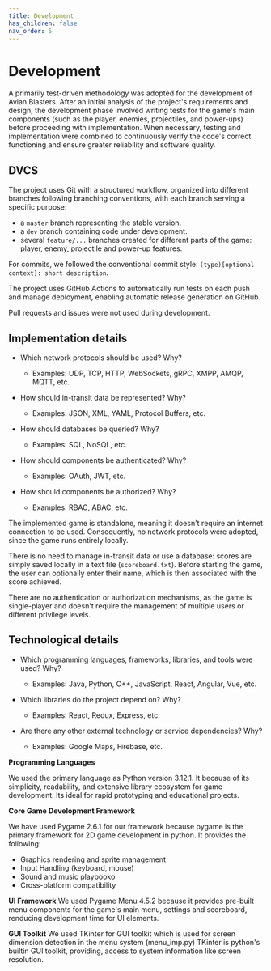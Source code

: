 ```yaml
---
title: Development
has_children: false
nav_order: 5
---
```


# Development

A primarily test-driven methodology was adopted for the development of Avian Blasters. After an initial analysis of the project's requirements and design, the development phase involved writing tests for the game's main components (such as the player, enemies, projectiles, and power-ups) before proceeding with implementation. When necessary, testing and implementation were combined to continuously verify the code's correct functioning and ensure greater reliability and software quality.

## DVCS

The project uses Git with a structured workflow, organized into different branches following branching conventions, with each branch serving a specific purpose:

- a `master` branch representing the stable version.
- a `dev` branch containing code under development.
- several `feature/...` branches created for different parts of the game: player, enemy, projectile and power-up features.

For commits, we followed the conventional commit style: `(type)[optional context]: short description`.

The project uses GitHub Actions to automatically run tests on each push and manage deployment, enabling automatic release generation on GitHub. 

Pull requests and issues were not used during development.

## Implementation details

- Which network protocols should be used? Why?
    - Examples: UDP, TCP, HTTP, WebSockets, gRPC, XMPP, AMQP, MQTT, etc.

- How should in-transit data be represented? Why?
    - Examples: JSON, XML, YAML, Protocol Buffers, etc.

- How should databases be queried? Why?
    - Examples: SQL, NoSQL, etc.

- How should components be authenticated? Why?
    - Examples: OAuth, JWT, etc.

- How should components be authorized? Why?
    - Examples: RBAC, ABAC, etc.
  
The implemented game is standalone, meaning it doesn't require an internet connection to be used. Consequently, no network protocols were adopted, since the game runs entirely locally.

There is no need to manage in-transit data or use a database: scores are simply saved locally in a text file (`scoreboard.txt`). Before starting the game, the user can optionally enter their name, which is then associated with the score achieved.

There are no authentication or authorization mechanisms, as the game is single-player and doesn't require the management of multiple users or different privilege levels.

## Technological details

- Which programming languages, frameworks, libraries, and tools were used? Why?
    - Examples: Java, Python, C++, JavaScript, React, Angular, Vue, etc.

- Which libraries do the project depend on? Why?
    - Examples: React, Redux, Express, etc.

- Are there any other external technology or service dependencies? Why?
    - Examples: Google Maps, Firebase, etc.



**Programming Languages**

We used the primary language as Python version 3.12.1. It because of its simplicity, readability, and extensive library ecosystem for game development. Its ideal for rapid prototyping and educational projects. 

**Core Game Development Framework**

We have used Pygame 2.6.1 for our framework because pygame is the primary framework for 2D game development in python. It provides the following:

- Graphics rendering and sprite management
- Input Handling (keyboard, mouse)
- Sound and music playbooko
- Cross-platform compatibility

**UI Framework**
We used Pygame Menu 4.5.2 because it provides pre-built menu components for the game's main menu, settings and scoreboard, renducing development time for UI elements.

**GUI Toolkit**
We used TKinter for GUI toolkit which is used for screen dimension detection in the menu system (menu_imp.py) TKinter is python's builtin GUI toolkit, providing, access to system information like screen resolution. 

